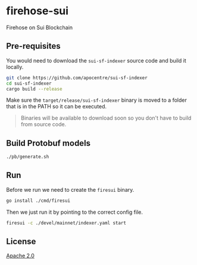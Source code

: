 # firehose-sui
Firehose on Sui Blockchain

## Pre-requisites
You would need to download the `sui-sf-indexer` source code and build it locally.

```bash
git clone https://github.com/apocentre/sui-sf-indexer
cd sui-sf-indexer
cargo build --release
```
Make sure the `target/release/sui-sf-indexer` binary is moved to a folder that is in the PATH so it can be executed.

> Binaries will be available to download soon so you don't have to build from source code.


## Build Protobuf models

```bash
./pb/generate.sh
```

## Run

Before we run we need to create the `firesui` binary.

```bash
go install ./cmd/firesui
```

Then we just run it by pointing to the correct config file.

```bash
firesui -c ./devel/mainnet/indexer.yaml start
```

## License

[Apache 2.0](LICENSE)
